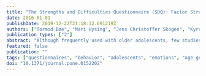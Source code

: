 ```yaml
---
title: "The Strengths and Difficulties Questionnaire (SDQ): Factor Structure and Gender Equivalence in Norwegian Adolescents"
date: 2016-01-01
publishDate: 2019-12-22T21:18:32.691219Z
authors: ["Tormod Bøe", "Mari Hysing", "Jens Christoffer Skogen", "Kyrre Breivik"]
publication_types: ["2"]
abstract: "Although frequently used with older adolescents, few studies of the factor structure, internal consistency and gender equivalence of the sdq exists for this age group, with inconsistent findings. in the present study, confirmatory factor analysis (cfa) was used to evaluate the five-factor structure of the sdq in a population sample of 10,254 16-18 year-olds from the youth@hordaland study. measurement invariance across gender was assessed using multigroup cfa. a modestly modified five-factor solution fitted the data acceptably, accounting for one cross loading and some local dependencies. importantly, partial measurement non-invariance was identified, with differential item functioning in eight items, and higher correlations between emotional and conduct problems for boys compared to girls. implications for use clinically and in research are discussed."
featured: false
publication: ""
tags: ["questionnaires", "behavior", "adolescents", "emotions", "age groups", "mental health and psychiatry", "prosocial behavior", "research validity", "⛔ no doi found"]
doi: "10.1371/journal.pone.0152202"
---
```


